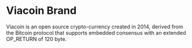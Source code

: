 # Viacoin Brand
Viacoin is an open source crypto-currency created in 2014, derived from the Bitcoin protocol that supports embedded consensus with an extended OP_RETURN of 120 byte.
